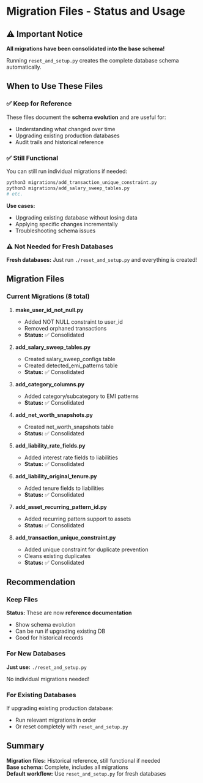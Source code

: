 # Migration Files - Status and Usage

## ⚠️ Important Notice

**All migrations have been consolidated into the base schema!**

Running `reset_and_setup.py` creates the complete database schema automatically.

## When to Use These Files

### ✅ Keep for Reference
These files document the **schema evolution** and are useful for:
- Understanding what changed over time
- Upgrading existing production databases
- Audit trails and historical reference

### ✅ Still Functional
You can still run individual migrations if needed:
```bash
python3 migrations/add_transaction_unique_constraint.py
python3 migrations/add_salary_sweep_tables.py
# etc.
```

**Use cases:**
- Upgrading existing database without losing data
- Applying specific changes incrementally
- Troubleshooting schema issues

### ⚠️ Not Needed for Fresh Databases
**Fresh databases:** Just run `./reset_and_setup.py` and everything is created!

## Migration Files

### Current Migrations (8 total)

1. **make_user_id_not_null.py**
   - Added NOT NULL constraint to user_id
   - Removed orphaned transactions
   - **Status:** ✅ Consolidated

2. **add_salary_sweep_tables.py**
   - Created salary_sweep_configs table
   - Created detected_emi_patterns table
   - **Status:** ✅ Consolidated

3. **add_category_columns.py**
   - Added category/subcategory to EMI patterns
   - **Status:** ✅ Consolidated

4. **add_net_worth_snapshots.py**
   - Created net_worth_snapshots table
   - **Status:** ✅ Consolidated

5. **add_liability_rate_fields.py**
   - Added interest rate fields to liabilities
   - **Status:** ✅ Consolidated

6. **add_liability_original_tenure.py**
   - Added tenure fields to liabilities
   - **Status:** ✅ Consolidated

7. **add_asset_recurring_pattern_id.py**
   - Added recurring pattern support to assets
   - **Status:** ✅ Consolidated

8. **add_transaction_unique_constraint.py**
   - Added unique constraint for duplicate prevention
   - Cleans existing duplicates
   - **Status:** ✅ Consolidated

## Recommendation

### Keep Files
**Status:** These are now **reference documentation**
- Show schema evolution
- Can be run if upgrading existing DB
- Good for historical records

### For New Databases
**Just use:** `./reset_and_setup.py`

No individual migrations needed!

### For Existing Databases
If upgrading existing production database:
- Run relevant migrations in order
- Or reset completely with `reset_and_setup.py`

## Summary

**Migration files:** Historical reference, still functional if needed  
**Base schema:** Complete, includes all migrations  
**Default workflow:** Use `reset_and_setup.py` for fresh databases


